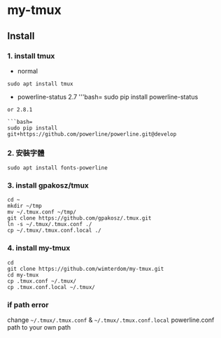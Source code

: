 # my-tmux

## Install
### 1. install tmux
  - normal
  ```bash=
  sudo apt install tmux
  ```
  
  - powerline-status 2.7
  '''bash=
  sudo pip install powerline-status
  ```
  or 2.8.1
  
  ```bash=
  sudo pip install git+https://github.com/powerline/powerline.git@develop
  ```
  
### 2. 安裝字體
```bash=
sudo apt install fonts-powerline
```

### 3. install gpakosz/tmux

```bash=
cd ~
mkdir ~/tmp
mv ~/.tmux.conf ~/tmp/
git clone https://github.com/gpakosz/.tmux.git
ln -s ~/.tmux/.tmux.conf ./
cp ~/.tmux/.tmux.conf.local ./
```

### 4. install my-tmux
```bash=
cd 
git clone https://github.com/wimterdom/my-tmux.git
cd my-tmux
cp .tmux.conf ~/.tmux/
cp .tmux.conf.local ~/.tmux/
```

### if path error
change `~/.tmux/.tmux.conf` & `~/.tmux/.tmux.conf.local` powerline.conf path to your own path

